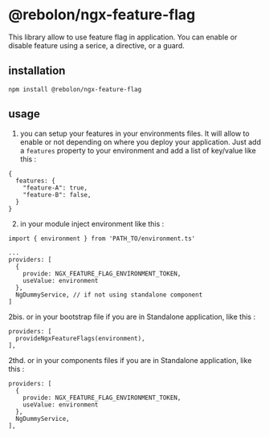 # @rebolon/ngx-feature-flag

This library allow to use feature flag in application. You can enable or disable feature using a serice, a directive, or a guard.

## installation

`npm install @rebolon/ngx-feature-flag`

## usage

1. you can setup your features in your environments files. It will allow to enable or not depending on where you deploy your application.
Just add a `features` property to your environment and add a list of key/value like this :
```
{
  features: {
    "feature-A": true,
    "feature-B": false,
  }
}
```

2. in your module inject environment like this :
```
import { environment } from 'PATH_TO/environment.ts'

...
providers: [
  {
    provide: NGX_FEATURE_FLAG_ENVIRONMENT_TOKEN,
    useValue: environment
  },
  NgDummyService, // if not using standalone component
]
```

2bis. or in your bootstrap file if you are in Standalone application, like this :
```
providers: [
  provideNgxFeatureFlags(environment),
],
```

2thd. or in your components files if you are in Standalone application, like this :
```
providers: [
  {
    provide: NGX_FEATURE_FLAG_ENVIRONMENT_TOKEN,
    useValue: environment
  },
  NgDummyService,
],
```
